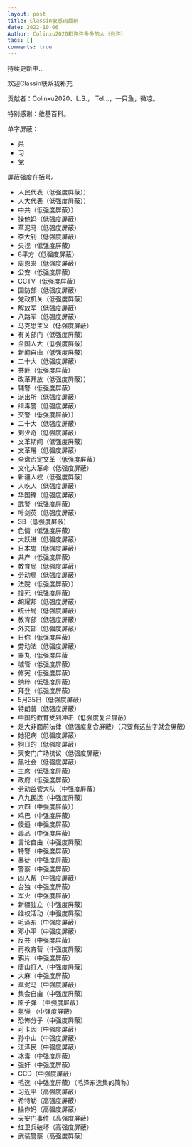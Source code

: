 ```yaml
---
layout: post
title: Classin敏感词最新
date: 2022-10-06
Author: Colinxu2020和许许多多的人（也许）
tags: []
comments: true
---
```

持续更新中...

欢迎Classin联系我补充

贡献者：Colinxu2020、L.S.， Tel...，一只鱼，微凉。

特别感谢：维基百科。

单字屏蔽：

- 杀
- 习
- 党

屏蔽强度在括号。

- 人民代表（低强度屏蔽））
- 人大代表（低强度屏蔽））
- 中共（低强度屏蔽））
- 操他妈（低强度屏蔽）
- 草泥马（低强度屏蔽）
- 李大钊（低强度屏蔽）
- 央视（低强度屏蔽）
- 8平方（低强度屏蔽）
- 周恩来（低强度屏蔽）
- 公安（低强度屏蔽）
- CCTV（低强度屏蔽）
- 国防部（低强度屏蔽）
- 党政机关（低强度屏蔽）
- 解放军（低强度屏蔽）
- 八路军（低强度屏蔽）
- 马克思主义（低强度屏蔽）
- 有关部门（低强度屏蔽）
- 全国人大（低强度屏蔽）
- 新闻自由（低强度屏蔽）
- 二十大（低强度屏蔽）
- 共匪（低强度屏蔽）
- 改革开放（低强度屏蔽））
- 辅警（低强度屏蔽）
- 派出所（低强度屏蔽）
- 缉毒警（低强度屏蔽）
- 交警（低强度屏蔽））
- 二十大（低强度屏蔽）
- 刘少奇（低强度屏蔽）
- 文革期间（低强度屏蔽）
- 文革屠（低强度屏蔽）
- 全盘否定文革（低强度屏蔽）
- 文化大革命（低强度屏蔽）
- 新疆人权（低强度屏蔽）
- 人吃人（低强度屏蔽）
- 华国锋（低强度屏蔽）
- 武警（低强度屏蔽）
- 叶剑英（低强度屏蔽）
- SB（低强度屏蔽）
- 色情（低强度屏蔽）
- 大跃进（低强度屏蔽）
- 日本鬼（低强度屏蔽）
- 共产（低强度屏蔽）
- 教育局（低强度屏蔽）
- 劳动局（低强度屏蔽）
- 法院（低强度屏蔽））
- 撞死（低强度屏蔽）
- 胡耀邦（低强度屏蔽）
- 统计局（低强度屏蔽）
- 教育部（低强度屏蔽）
- 外交部（低强度屏蔽）
- 日你（低强度屏蔽）
- 劳动法（低强度屏蔽）
- 睾丸（低强度屏蔽
- 城管（低强度屏蔽）
- 修宪（低强度屏蔽）
- 纳粹（低强度屏蔽）
- 拜登（低强度屏蔽）
- 5月35日（低强度屏蔽）
- 特朗普（低强度屏蔽）
- 中国的教育受到冲击（低强度复合屏蔽）
- 是大非面前法律（低强度复合屏蔽）（只要有这些字就会屏蔽）
- 她犯病（低强度屏蔽）
- 狗日的（低强度屏蔽）
- 天安门广场抗议（低强度屏蔽）
- 黑社会（低强度屏蔽）
- 主席（低强度屏蔽）
- 政府（低强度屏蔽）
- 劳动监管大队（中强度屏蔽）
- 八九民运（中强度屏蔽）
- 六四（中强度屏蔽））
- 鸡巴（中强度屏蔽）
- 傻逼（中强度屏蔽）
- 毒品（中强度屏蔽）
- 言论自由（中强度屏蔽）
- 特警（中强度屏蔽）
- 暴徒（中强度屏蔽）
- 警察（中强度屏蔽）
- 四人帮（中强度屏蔽）
- 台独（中强度屏蔽）
- 军火（中强度屏蔽）
- 新疆独立（中强度屏蔽）
- 维权活动（中强度屏蔽）
- 毛泽东（中强度屏蔽）
- 邓小平（中强度屏蔽）
- 反共（中强度屏蔽）
- 再教育营（中强度屏蔽）
- 鸦片（中强度屏蔽）
- 唐山打人（中强度屏蔽）
- 大麻（中强度屏蔽）
- 草泥马（中强度屏蔽）
- 集会自由（中强度屏蔽）
- 原子弹 （中强度屏蔽）
- 氢弹 （中强度屏蔽）
- 恐怖分子（中强度屏蔽）
- 可卡因（中强度屏蔽）
- 孙中山（中强度屏蔽）
- 江泽民（中强度屏蔽）
- 冰毒（中强度屏蔽）
- 强奸（中强度屏蔽）
- GCD（中强度屏蔽）
- 毛选（中强度屏蔽）（毛泽东选集的简称）
- 习近平（高强度屏蔽）
- 希特勒（高强度屏蔽）
- 操你妈（高强度屏蔽）
- 天安门事件（高强度屏蔽）
- 红卫兵破坏（高强度屏蔽）
- 武装警察（高强度屏蔽）
